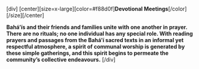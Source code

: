 [div]
[center][size=x-large][color=#f88d0f]**Devotional Meetings**[/color][/size][/center]

**Bahá’ís and their friends and families unite with one another in prayer. There are no rituals; no one individual has any special role. With reading prayers and passages from the Bahá’í sacred texts in an informal yet respectful atmosphere, a spirit of communal worship is generated by these simple gatherings, and this spirit begins to permeate the community’s collective endeavours.**
[/div]
